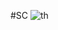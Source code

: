 #SC
![th](https://github.com/shazwan21/belajar-github/assets/166724309/263fa965-67db-4cb5-a812-d58273f27a15)
